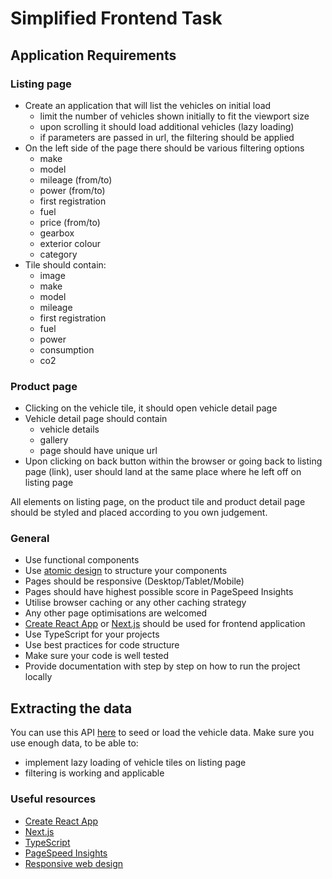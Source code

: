 # Simplified Frontend Task

## Application Requirements

### Listing page

- Create an application that will list the vehicles on initial load
  - limit the number of vehicles shown initially to fit the viewport size
  - upon scrolling it should load additional vehicles (lazy loading)
  - if parameters are passed in url, the filtering should be applied
- On the left side of the page there should be various filtering options
  - make
  - model
  - mileage (from/to)
  - power (from/to)
  - first registration
  - fuel
  - price (from/to)
  - gearbox
  - exterior colour
  - category
- Tile should contain:
  - image
  - make
  - model
  - mileage
  - first registration
  - fuel
  - power
  - consumption
  - co2

### Product page

- Clicking on the vehicle tile, it should open vehicle detail page
- Vehicle detail page should contain
  - vehicle details
  - gallery
  - page should have unique url
- Upon clicking on back button within the browser or going back to listing page (link), user should land at the same place where he left off on listing page

All elements on listing page, on the product tile and product detail page should be styled and placed according to you own judgement.

### General

- Use functional components
- Use [atomic design](https://bradfrost.com/blog/post/atomic-web-design/) to structure your components 
- Pages should be responsive (Desktop/Tablet/Mobile)
- Pages should have highest possible score in PageSpeed Insights
- Utilise browser caching or any other caching strategy
- Any other page optimisations are welcomed
- [Create React App](https://github.com/facebook/create-react-app) or [Next.js](https://nextjs.org/) should be used for frontend application
- Use TypeScript for your projects
- Use best practices for code structure
- Make sure your code is well tested
- Provide documentation with step by step on how to run the project locally

## Extracting the data

You can use this API [here](https://run.mocky.io/v3/e7d5a5aa-8bdf-4a36-b6ab-134c08df916b) to seed or load the vehicle data. Make sure you use enough data, to be able to:

- implement lazy loading of vehicle tiles on listing page
- filtering is working and applicable

### Useful resources

- [Create React App](https://github.com/facebook/create-react-app)
- [Next.js](https://nextjs.org/)
- [TypeScript](https://www.typescriptlang.org/)
- [PageSpeed Insights](https://developers.google.com/speed/pagespeed/insights/)
- [Responsive web design](https://en.wikipedia.org/wiki/Responsive_web_design)
